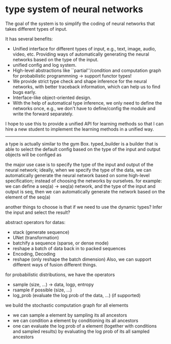 # type system of neural networks

The goal of the system is to simplify the coding of neural networks that takes different types of input.

It has several benefits:
- Unified interface for different types of input, e.g., text, image, audio, video, etc. Providing ways of automatically generating the neural networks based on the type of the input.
- unified config and log system.
- High-level abstractions like ``partial''/condition and computation graph for probabilistic programmning -> support functor types!
- We provide strict type check and shape inference for the neural networks, with better traceback information, which can help us to find bugs early.
- Interface-like object-oriented design. 
- With the help of automatical type inference, we only need to define the networks once, e.g., we don't have to define/config the module and write the forward separately.

I hope to use this to provide a unified API for learning methods so that I can hire a new student to implement the learning methods in a unified way.

----

a type is actually similar to the gym Box. typed_builder is a builder that is able to select the default config based on the type of the input and output 
objects will be configed as 


the major use case is to specify the type of the input and output of the neural network; ideally, when we specify the type of the data, we can automatically generate the neural network based on some high-level specification; instead of choosing the networks by ourselves.
for example: we can define a seq(a) -> seq(a) network, and the type of the input and output is seq, then we can automatically generate the network based on the element of the seq(a)

another things to choose is that if we need to use the dynamic types? Infer the input and select the result? 


abstract operators for datas:
  - stack (generate sequence)
  - UNet (transformation)
  - batchify a sequence (sparse, or dense mode)
  - reshape a batch of data back in to packed sequences
  - Encoding, Decoding
  - reshape (only reshape the batch dimension)
 Also, we can support different ways of fusion different things. 


for probabilistic distributions, we have the operators
  - sample (size, ...) -> data, logp, entropy
  - rsample if possible (size, ...)
  - log_prob (evaluate the log prob of the data, ...) (if supported)

we build the stochastic computation graph for all elements
  - we can sample a element by sampling its all ancestors
  - we can condition a element by conditioning its all ancestors
  - one can evaluate the log prob of a element (together with conditions and sampled results) by evaluating the log prob of its all sampled ancestors